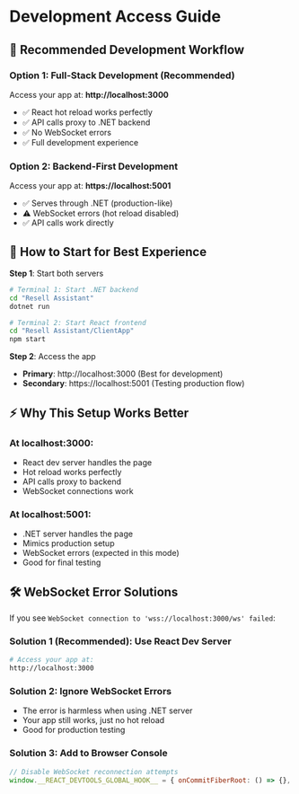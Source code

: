 # Development Access Guide

## 🎯 **Recommended Development Workflow**

### **Option 1: Full-Stack Development (Recommended)**
Access your app at: **http://localhost:3000**
- ✅ React hot reload works perfectly
- ✅ API calls proxy to .NET backend
- ✅ No WebSocket errors
- ✅ Full development experience

### **Option 2: Backend-First Development**
Access your app at: **https://localhost:5001**
- ✅ Serves through .NET (production-like)
- ⚠️ WebSocket errors (hot reload disabled)
- ✅ API calls work directly

## 🚀 **How to Start for Best Experience**

**Step 1**: Start both servers
```bash
# Terminal 1: Start .NET backend
cd "Resell Assistant"
dotnet run

# Terminal 2: Start React frontend
cd "Resell Assistant/ClientApp"
npm start
```

**Step 2**: Access the app
- **Primary**: http://localhost:3000 (Best for development)
- **Secondary**: https://localhost:5001 (Testing production flow)

## ⚡ **Why This Setup Works Better**

### **At localhost:3000:**
- React dev server handles the page
- Hot reload works perfectly
- API calls proxy to backend
- WebSocket connections work

### **At localhost:5001:**
- .NET server handles the page
- Mimics production setup
- WebSocket errors (expected in this mode)
- Good for final testing

## 🛠️ **WebSocket Error Solutions**

If you see `WebSocket connection to 'wss://localhost:3000/ws' failed`:

### **Solution 1 (Recommended): Use React Dev Server**
```bash
# Access your app at:
http://localhost:3000
```

### **Solution 2: Ignore WebSocket Errors**
- The error is harmless when using .NET server
- Your app still works, just no hot reload
- Good for production testing

### **Solution 3: Add to Browser Console**
```javascript
// Disable WebSocket reconnection attempts
window.__REACT_DEVTOOLS_GLOBAL_HOOK__ = { onCommitFiberRoot: () => {}, onCommitFiberUnmount: () => {} };
```
